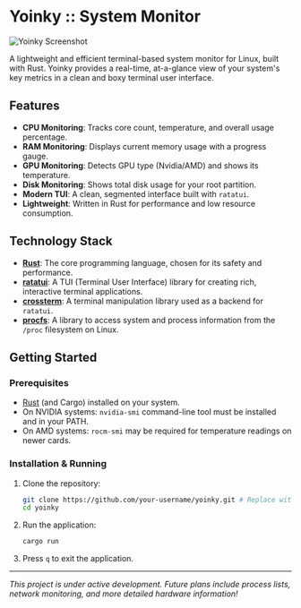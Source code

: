 # Yoinky :: System Monitor

![Yoinky Screenshot](https://i.imgur.com/YOUR_SCREENSHOT_ID.png) <!-- Replace with a real screenshot URL -->

A lightweight and efficient terminal-based system monitor for Linux, built with Rust. Yoinky provides a real-time, at-a-glance view of your system's key metrics in a clean and boxy terminal user interface.

## Features

- **CPU Monitoring**: Tracks core count, temperature, and overall usage percentage.
- **RAM Monitoring**: Displays current memory usage with a progress gauge.
- **GPU Monitoring**: Detects GPU type (Nvidia/AMD) and shows its temperature.
- **Disk Monitoring**: Shows total disk usage for your root partition.
- **Modern TUI**: A clean, segmented interface built with `ratatui`.
- **Lightweight**: Written in Rust for performance and low resource consumption.

## Technology Stack

- **[Rust](https://www.rust-lang.org/)**: The core programming language, chosen for its safety and performance.
- **[ratatui](https://ratatui.rs/)**: A TUI (Terminal User Interface) library for creating rich, interactive terminal applications.
- **[crossterm](https://github.com/crossterm-rs/crossterm)**: A terminal manipulation library used as a backend for `ratatui`.
- **[procfs](https://github.com/eminence/procfs)**: A library to access system and process information from the `/proc` filesystem on Linux.

## Getting Started

### Prerequisites

- [Rust](https://www.rust-lang.org/tools/install) (and Cargo) installed on your system.
- On NVIDIA systems: `nvidia-smi` command-line tool must be installed and in your PATH.
- On AMD systems: `rocm-smi` may be required for temperature readings on newer cards.

### Installation & Running

1.  Clone the repository:

    ```bash
    git clone https://github.com/your-username/yoinky.git # Replace with your repo URL
    cd yoinky
    ```

2.  Run the application:

    ```bash
    cargo run
    ```

3.  Press `q` to exit the application.

---

_This project is under active development. Future plans include process lists, network monitoring, and more detailed hardware information!_
